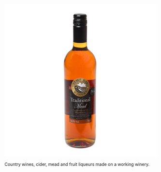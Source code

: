 ![](/images/lyme-bay-trad.jpg)

Country wines, cider, mead and fruit liqueurs made on a working winery.
